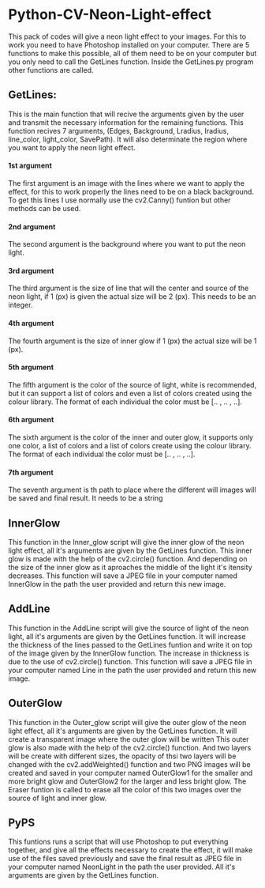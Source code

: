 # Python-CV-Neon-Light-effect
This pack of codes will give a neon light effect to your images.
For this to work you need to have Photoshop installed on your computer.
There are 5 functions to make this possible, all of them need to be on your computer but you only need to call the GetLines function.
Inside the GetLines.py program other functions are called.

## GetLines:
This is the main function that will recive the arguments given by the user and transmit the necessary information for the remaining functions. This function recives 7 arguments, (Edges, Background, Lradius, Iradius, line_color, light_color, SavePath).
It will also determinate the region where you want to apply the neon light effect.

#### 1st argument
The first argument is an image with the lines where we want to apply the effect, for this to work properly the lines need to be on a black background. To get this lines I use normally use the cv2.Canny() funtion but other methods can be used.

#### 2nd argument
The second argument is the background where you want to put the neon light.

#### 3rd argument
The third argument is the size of line that will the center and source of the neon light, if 1 (px) is given the actual size will be 2 (px). This needs to be an integer.

#### 4th argument
The fourth argument is the size of inner glow if 1 (px) the actual size will be 1 (px).

#### 5th argument
The fifth argument is the color of the source of light, white is recommended, but it can support a list of colors and even a list of colors created using the colour library. The format of each individual the color must be [.. , .. , ..].

#### 6th argument
The sixth argument is the color of the inner and outer glow, it supports only one color, a list of colors and a list of colors create using the colour library. The format of each individual the color must be [.. , .. , ..].

#### 7th argument
The seventh argument is th path to place where the different will images will be saved and final result. It needs to be a string

## InnerGlow
This function in the Inner_glow script will give the inner glow of the neon light effect, all it's arguments are given by the GetLines function. 
This inner glow is made with the help of the cv2.circle() function. And depending on the size of the inner glow as it aproaches the middle of the light it's itensity decreases.
This function will save a JPEG file in your computer named InnerGlow in the path the user provided and return this new image.

## AddLine
This function in the AddLine script will give the source of light of the neon light, all it's arguments are given by the GetLines function. It will increase the thickness of the lines passed to the GetLines funtion and write it on top of the image given by the InnerGlow function. The increase in thickness is due to the use of cv2.circle() function.
This function will save a JPEG file in your computer named Line in the path the user provided and return this new image.

## OuterGlow
This function in the Outer_glow script will give the outer glow of the neon light effect, all it's arguments are given by the GetLines function. It will create a transparent image where the outer glow will be written
This outer glow is also made with the help of the cv2.circle() function. And two layers will be create with different sizes, the opacity of thsi two layers will be changed with the cv2.addWeighted() function and two PNG images will be created and saved in your computer named OuterGlow1 for the smaller and more bright glow and OuterGlow2 for the larger and less bright glow. The Eraser funtion is called to erase all the color of this two images over the source of light and inner glow.

## PyPS
This funtions runs a script that will use Photoshop to put everything together, and give all the effects necessary to create the effect, it will make use of the files saved previously and save the final result as JPEG file in your computer named NeonLight in the
path the user provided. All it's arguments are given by the GetLines function. 


